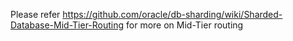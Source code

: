 Please refer https://github.com/oracle/db-sharding/wiki/Sharded-Database-Mid-Tier-Routing for more on Mid-Tier routing
